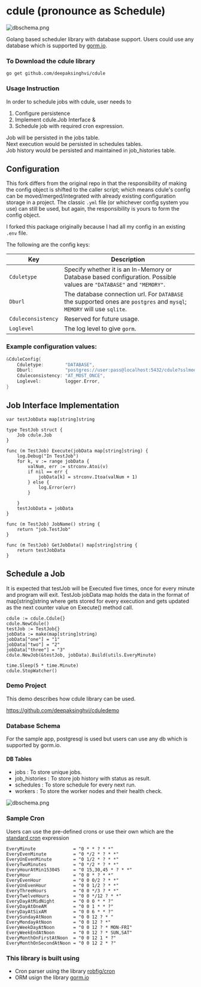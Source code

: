 # cdule (pronounce as Schedule)
![dbschema.png](pkg/doc/cdulelogo.png)

Golang based scheduler library with database support.
Users could use any database which is supported by [gorm.io](https://gorm.io/).

### To Download the cdule library
```
go get github.com/deepaksinghvi/cdule
```

### Usage Instruction

In order to schedule jobs with cdule, user needs to
1. Configure persistence
2. Implement cdule.Job Interface &
3. Schedule job with required cron expression.

Job will be persisted in the jobs table.\
Next execution would be persisted in schedules tables.\
Job history would be persisted and maintained in job_histories table.


## Configuration

This fork differs from the original repo in that the responsibility of making the config object is shifted to the caller script; which means cdule's config can be moved/merged/integrated with already existing configuration storage in a project. The classic `.yml` file (or whichever config system you use) can still be used, but again, the responsibility is yours to form the config object.

I forked this package originally because I had all my config in an existing `.env` file.

The following are the config keys:

| Key | Description |
| ----------- | ----------- |
| `Cduletype` | Specify whether it is an In-Memory or Database based configuration. Possible values are `"DATABASE"` and `"MEMORY"`. |
| `Dburl` | The database connection url. For `DATABASE` the supported ones are `postgres` and `mysql`; `MEMORY` will use `sqlite`. |
| `Cduleconsistency` | Reserved for future usage. |
| `Loglevel` | The log level to give `gorm`. |


### Example configuration values:
```go
&CduleConfig{
	Cduletype:        "DATABASE",
	Dburl:            "postgres://user:pass@localhost:5432/cdule?sslmode=disable",
	Cduleconsistency: "AT_MOST_ONCE",
	Loglevel:         logger.Error,
}
```


## Job Interface Implementation

```
var testJobData map[string]string

type TestJob struct {
	Job cdule.Job
}

func (m TestJob) Execute(jobData map[string]string) {
	log.Debug("In TestJob")
	for k, v := range jobData {
		valNum, err := strconv.Atoi(v)
		if nil == err {
			jobData[k] = strconv.Itoa(valNum + 1)
		} else {
			log.Error(err)
		}

	}
	testJobData = jobData
}

func (m TestJob) JobName() string {
	return "job.TestJob"
}

func (m TestJob) GetJobData() map[string]string {
	return testJobData
}
```

## Schedule a Job
It is expected that testJob will be Executed five times, once for every minute and program will exit. TestJob jobData map holds the data in the format of map[string]string where gets stored for every execution and gets updated as the next counter value on Execute() method call.

```
cdule := cdule.Cdule{}
cdule.NewCdule()
testJob := TestJob{}
jobData := make(map[string]string)
jobData["one"] = "1"
jobData["two"] = "2"
jobData["three"] = "3"
cdule.NewJob(&testJob, jobData).Build(utils.EveryMinute)

time.Sleep(5 * time.Minute)
cdule.StopWatcher()
```


### Demo Project
This demo describes how cdule library can be used.

https://github.com/deepaksinghvi/cduledemo


### Database Schema
For the sample app, postgresql is used but users can use any db which is supported by gorm.io.
#### DB Tables
* jobs : To store unique jobs.
* job_histories : To store job history with status as result.
* schedules : To store schedule for every next run.
* workers : To store the worker nodes and their health check.


![dbschema.png](pkg/doc/dbschema.png)


### Sample Cron
Users can use the pre-defined crons or use their own which are the [standard cron](https://en.wikipedia.org/wiki/Cron) expression
```
EveryMinute              = "0 * * ? * *"
EveryEvenMinute          = "0 */2 * ? * *"
EveryUnEvenMinute        = "0 1/2 * ? * *"
EveryTwoMinutes          = "0 */2 * ? * *"
EveryHourAtMin153045     = "0 15,30,45 * ? * *"
EveryHour                = "0 0 * ? * *"
EveryEvenHour            = "0 0 0/2 ? * *"
EveryUnEvenHour          = "0 0 1/2 ? * *"
EveryThreeHours          = "0 0 */3 ? * *"
EveryTwelveHours         = "0 0 */12 ? * *"
EveryDayAtMidNight       = "0 0 0 * * ?"
EveryDayAtOneAM          = "0 0 1 * * ?"
EveryDayAtSixAM          = "0 0 6 * * ?"
EverySundayAtNoon        = "0 0 12 ? * "
EveryMondayAtNoon        = "0 0 12 ? *"
EveryWeekDayAtNoon       = "0 0 12 ? * MON-FRI"
EveryWeekEndAtNoon       = "0 0 12 ? * SUN,SAT"
EveryMonthOnFirstAtNoon  = "0 0 12 1 * ?"
EveryMonthOnSecondAtNoon = "0 0 12 2 * ?"
```


### This library is built using

* Cron parser using the library [robfig/cron](https://github.com/robfig/cron)
* ORM usign the library [gorm.io](https://gorm.io/)
